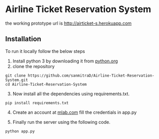 # Airline Ticket Reservation System
the working prototype url is http://airticket-s.herokuapp.com

## Installation
To run it locally follow the below steps

1. Install python 3 by downloading it from [python.org](https://www.python.org/downloads/)
2. clone the repository
```
git clone https://github.com/sanmitraD/Airline-Ticket-Reservation-System.git
cd Airline-Ticket-Reservation-System
```
3. Now install all the dependencies using requirements.txt.
```
pip install requirements.txt
```
4. Create an account at [mlab.com](https://mlab.com/) fill the credentials in app.py

5. Finally run the server using the following code.
```
python app.py
```
